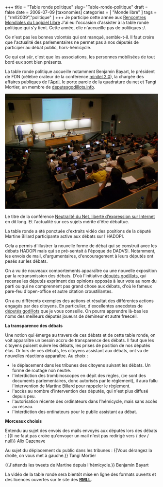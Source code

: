 +++
title = "Table ronde politique"
slug="Table-ronde-politique"
draft = false
date = 2009-07-09
[taxonomies]
categories = [ "Monde libre" ]
tags = [ "rmll2009","politique" ]
+++
Je participe cette année aux [Rencontres Mondiales du Logiciel Libre](http://2009.rmll.info)
J'ai eu l'occasion d'assister à la table ronde politique qui s'y tient.
Cette année, elle n'accueille pas de politiques :/.

Ce n'est pas les bonnes volontés qui ont manqué, semble-t-il. Il faut croire que l'actualité des parlementaires ne permet pas à nos députés de participer au débat public, hors-hémicycle.

Ce qui est sûr, c'est que les associations, les personnes mobilisées de tout bord eux sont bien présents.

La table ronde politique accueille notamment Benjamin Bayart, le président de FDN (célèbre orateur de la conférence [minitel 2.0](/post/2007/08/14/Internet-libre-ou-Minitel-20-fdn)), la chargée des affaires publiques de l'[April](http://www.april.org), le porte parole de la quadrature du net et Tangi Mortier, un membre de [deputesgodillots.info](http://www.deputesgodillots.info).

<a href="/photos/00010_coupe.jpg" title=""><img src="/photos/00010_coupe.jpg" /></a>

Le titre de la conférence [Neutralité du Net, liberté d’expression sur Internet](http://2009.rmll.info/Table-ronde-politique.html?lang=fr) en dit long. Et l'actualité sur ces sujets mérite d'être débattue.

La table ronde a été ponctuée d'extraits vidéo des positions de la député Martine Billard participante active aux débats sur l'HADOPI.

Cela a permis d'illustrer la nouvelle forme de débat qui se construit avec les débats HADOPI mais qui se pré-sentait à l'époque de DADVSI.
Notamment, les envois de mail, d'argumentaires, d'encouragement à leurs députés ont pesés sur les débats.

On a vu de nouveaux comportements apparaître ou une nouvelle exposition par la retransmission des débats.
D'où l'initiative [députés godillots](http://www.deputesgodillots.info/a-propos), qui recense les députés  expriment des opinions opposés à leur vote au nom du parti ou qui ne comprennent pas grand chose aux débats, d'où le fameux pare-feu d'open-office et autre citation croustillantes.

On a eu différents exemples des actions et résultat des différentes actions engagés par des citoyens.
En particulier, d'excellentes anecdotes de [députés godillots](http://www.deputesgodillots.info/) que je vous conseille. On pourra apprendre là-bas les noms des meilleurs députés joueurs de démineur et autre freecell.

__La transparence des débats__

Une notion qui émerge au travers de ces débats et de cette table ronde, on voit apparaître un besoin accru de transparence des débats. Il faut que les citoyens puisent suivre les débats, les prises de position de nos députés élus. Or lors de ces débats, les citoyens assistant aux débats, ont vu de nouvelles réactions apparaître.
Au choix :
* le déplacement dans les tribunes des citoyens suivant les débats. Un forme de routage non neutre.
* l'interdiction des trombinoscopes en dépit des règles, (ce sont des documents parlementaires, donc autorisés par le règlement), il aura fallu l'intervention de Martine Billard pour rappeler le règlement.
* l'accès au nombre d'intervention des députés, qui n'est plus diffusé depuis peu.
* l'autorisation récente des ordinateurs dans l'hémicycle, mais sans accès au réseau.
* l'interdiction des ordinateurs pour le public assistant au débat.

__Morceaux choisis__

Entendu au sujet des envois des mails envoyés aux députés lors des débats :
{{Il ne faut pas croire qu'envoyer un mail n'est pas redirigé vers / dev / null}} Alix Cazenave

Au sujet du déplacement du public dans les tribunes :
{{Vous dérangez la droite, on vous met à gauche.}} Tangi Mortier

{{J'attends les tweets de Martine depuis l'hémicycle.}} Benjamin Bayart

La vidéo de la table ronde sera bientôt mise en ligne des formats ouverts et des licences ouvertes sur le site des __[RMLL](http://2009.rmll.info)__.